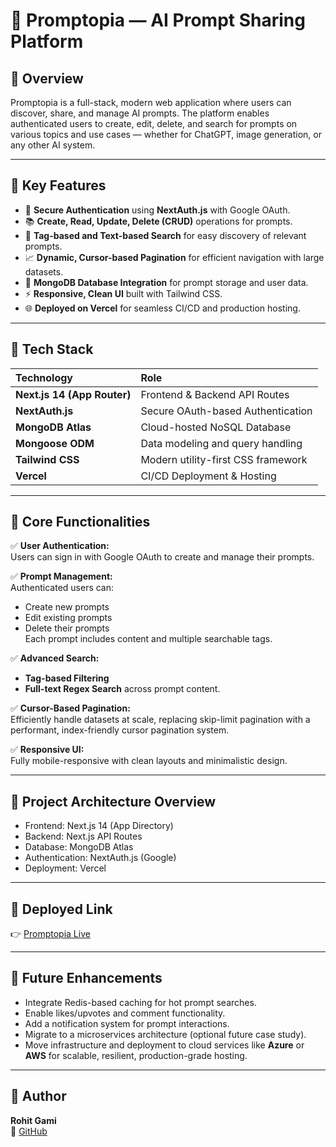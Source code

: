 # 📖 Promptopia — AI Prompt Sharing Platform

## 📌 Overview

Promptopia is a full-stack, modern web application where users can discover, share, and manage AI prompts. The platform enables authenticated users to create, edit, delete, and search for prompts on various topics and use cases — whether for ChatGPT, image generation, or any other AI system.

---

## 📌 Key Features

- 🔐 **Secure Authentication** using **NextAuth.js** with Google OAuth.
- 📚 **Create, Read, Update, Delete (CRUD)** operations for prompts.
- 📝 **Tag-based and Text-based Search** for easy discovery of relevant prompts.
- 📈 **Dynamic, Cursor-based Pagination** for efficient navigation with large datasets.
- 💾 **MongoDB Database Integration** for prompt storage and user data.
- ⚡ **Responsive, Clean UI** built with Tailwind CSS.
- 🌐 **Deployed on Vercel** for seamless CI/CD and production hosting.

---

## 📌 Tech Stack

| Technology                  | Role                              |
|:----------------------------|:----------------------------------|
| **Next.js 14 (App Router)**  | Frontend & Backend API Routes     |
| **NextAuth.js**              | Secure OAuth-based Authentication |
| **MongoDB Atlas**            | Cloud-hosted NoSQL Database       |
| **Mongoose ODM**             | Data modeling and query handling  |
| **Tailwind CSS**             | Modern utility-first CSS framework|
| **Vercel**                   | CI/CD Deployment & Hosting        |

---

## 📌 Core Functionalities

✅ **User Authentication:**  
Users can sign in with Google OAuth to create and manage their prompts.

✅ **Prompt Management:**  
Authenticated users can:
- Create new prompts
- Edit existing prompts
- Delete their prompts  
Each prompt includes content and multiple searchable tags.

✅ **Advanced Search:**
- **Tag-based Filtering**
- **Full-text Regex Search** across prompt content.

✅ **Cursor-Based Pagination:**  
Efficiently handle datasets at scale, replacing skip-limit pagination with a performant, index-friendly cursor pagination system.

✅ **Responsive UI:**  
Fully mobile-responsive with clean layouts and minimalistic design.

---

## 📌 Project Architecture Overview

- Frontend: Next.js 14 (App Directory)
- Backend: Next.js API Routes
- Database: MongoDB Atlas
- Authentication: NextAuth.js (Google)
- Deployment: Vercel


---

## 📌 Deployed Link

👉 [Promptopia Live](https://promptopia-gami.vercel.app)

---

## 📌 Future Enhancements

- Integrate Redis-based caching for hot prompt searches.
- Enable likes/upvotes and comment functionality.
- Add a notification system for prompt interactions.
- Migrate to a microservices architecture (optional future case study).
- Move infrastructure and deployment to cloud services like **Azure** or **AWS** for scalable, resilient, production-grade hosting.

---

## 📌 Author

**Rohit Gami**  
🔗 [GitHub](https://github.com/rohitgami11)